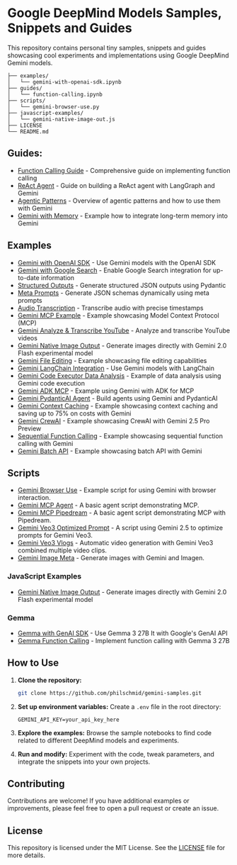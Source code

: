 # Google DeepMind Models Samples, Snippets and Guides

This repository contains personal tiny samples, snippets and guides showcasing cool experiments and implementations using Google DeepMind Gemini models.

```
├── examples/
│   └── gemini-with-openai-sdk.ipynb
├── guides/
│   └── function-calling.ipynb
├── scripts/
│   └── gemini-browser-use.py
├── javascript-examples/
│   └── gemini-native-image-out.js
├── LICENSE
└── README.md
```

## Guides:

- [Function Calling Guide](guides/function-calling.ipynb) - Comprehensive guide on implementing function calling
- [ReAct Agent](guides/langgraph-react-agent.ipynb) - Guide on building a ReAct agent with LangGraph and Gemini
- [Agentic Patterns](guides/agentic-pattern.ipynb) - Overview of agentic patterns and how to use them with Gemini
- [Gemini with Memory](guides/gemini-with-memory.ipynb) - Example how to integrate long-term memory into Gemini

## Examples

- [Gemini with OpenAI SDK](examples/gemini-with-openai-sdk.ipynb) - Use Gemini models with the OpenAI SDK
- [Gemini with Google Search](examples/gemini-google-search.ipynb) - Enable Google Search integration for up-to-date information
- [Structured Outputs](examples/gemini-structured-outputs.ipynb) - Generate structured JSON outputs using Pydantic
- [Meta Prompts](examples/gemini-meta-prompt-structured-outputs.ipynb) - Generate JSON schemas dynamically using meta prompts
- [Audio Transcription](examples/gemini-transcribe-with-timestamps.ipynb) - Transcribe audio with precise timestamps
- [Gemini MCP Example](examples/gemini-mcp-example.ipynb) - Example showcasing Model Context Protocol (MCP)
- [Gemini Analyze & Transcribe YouTube](examples/gemini-analyze-transcribe-youtube.ipynb) - Analyze and transcribe YouTube videos
- [Gemini Native Image Output](examples/gemini-native-image-out.ipynb) - Generate images directly with Gemini 2.0 Flash experimental model
- [Gemini File Editing](examples/gemini-file-editing.ipynb) - Example showcasing file editing capabilities
- [Gemini LangChain Integration](examples/gemini-langchain.ipynb) - Use Gemini models with LangChain
- [Gemini Code Executor Data Analysis](examples/gemini-code-executor-data-analysis.ipynb) - Example of data analysis using Gemini code execution
- [Gemini ADK MCP](examples/gemini-adk-mcp.ipynb) - Example using Gemini with ADK for MCP
- [Gemini PydanticAI Agent](examples/gemini-pydanticai-agent.ipynb) - Build agents using Gemini and PydanticAI
- [Gemini Context Caching](examples/gemini-context-caching.ipynb) - Example showcasing context caching and saving up to 75% on costs with Gemini
- [Gemini CrewAI](examples/gemini-crewai.ipynb) - Example showcasing CrewAI with Gemini 2.5 Pro Preview
- [Sequential Function Calling](examples/gemini-sequential-function-calling.ipynb) - Example showcasing sequential function calling with Gemini
- [Gemini Batch API](examples/gemini-batch-api.ipynb) - Example showcasing batch API with Gemini

## Scripts
- [Gemini Browser Use](scripts/gemini-browser-use.py) - Example script for using Gemini with browser interaction.
- [Gemini MCP Agent](scripts/gemini-mcp-agent.py) - A basic agent script demonstrating MCP.
- [Gemini MCP Pipedream](scripts/gemini-mcp-pipedream.py) - A basic agent script demonstrating MCP with Pipedream.
- [Gemini Veo3 Optimized Prompt](scripts/gemini-veo-meta.py) - A script using Gemini 2.5 to optimize prompts for Gemini Veo3.
- [Gemini Veo3 Vlogs](scripts/veo3-generate-viral-vlogs.py) - Automatic video generation with Gemini Veo3 combined multiple video clips.
- [Gemini Image Meta](scripts/gemini-image-meta.py) - Generate images with Gemini and Imagen.

### JavaScript Examples

- [Gemini Native Image Output](javascript-examples/gemini-native-image-out.js) - Generate images directly with Gemini 2.0 Flash experimental model


### Gemma

- [Gemma with GenAI SDK](examples/gemma-with-genai-sdk.ipynb) - Use Gemma 3 27B It with Google's GenAI API
- [Gemma Function Calling](examples/gemma-function-calling.ipynb) - Implement function calling with Gemma 3 27B

## How to Use

1. **Clone the repository:**
    ```bash
    git clone https://github.com/philschmid/gemini-samples.git
    ```

2. **Set up environment variables:**
   Create a `.env` file in the root directory:
   ```
   GEMINI_API_KEY=your_api_key_here
   ```

3. **Explore the examples:** Browse the sample notebooks to find code related to different DeepMind models and experiments.

4. **Run and modify:** Experiment with the code, tweak parameters, and integrate the snippets into your own projects.

## Contributing

Contributions are welcome! If you have additional examples or improvements, please feel free to open a pull request or create an issue.

## License

This repository is licensed under the MIT License. See the [LICENSE](LICENSE) file for more details.
